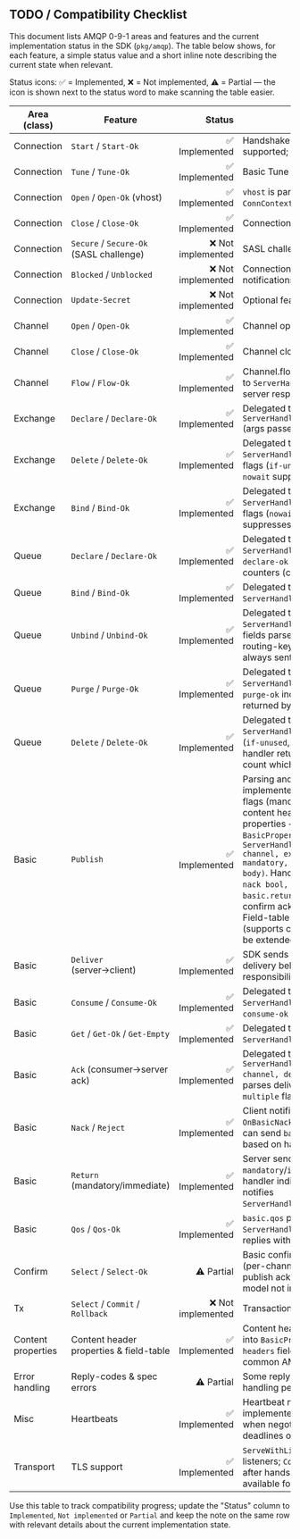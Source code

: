 
## TODO / Compatibility Checklist

This document lists AMQP 0-9-1 areas and features and the current implementation
status in the SDK (`pkg/amqp`). The table below shows, for each feature, a simple
status value and a short inline note describing the current state when relevant.

Status icons: ✅ = Implemented, ❌ = Not implemented, ⚠️ = Partial — the icon is
shown next to the status word to make scanning the table easier.

| Area (class) | Feature | Status | Note |
|---|---|---:|---|
| Connection | `Start` / `Start-Ok` | ✅ Implemented | Handshake and PLAIN auth supported; `Start-Ok` parsed.
| Connection | `Tune` / `Tune-Ok` | ✅ Implemented | Basic Tune exchange implemented.
| Connection | `Open` / `Open-Ok` (vhost) | ✅ Implemented | `vhost` is parsed and available on `ConnContext.Vhost`.
| Connection | `Close` / `Close-Ok` | ✅ Implemented | Connection.Close/-Ok supported.
| Connection | `Secure` / `Secure-Ok` (SASL challenge) | ❌ Not implemented | SASL challenge flow not supported.
| Connection | `Blocked` / `Unblocked` | ❌ Not implemented | Connection.blocked/unblocked notifications not implemented.
| Connection | `Update-Secret` | ❌ Not implemented | Optional feature not supported.
| Channel | `Open` / `Open-Ok` | ✅ Implemented | Channel open/ok supported.
| Channel | `Close` / `Close-Ok` | ✅ Implemented | Channel close/ok supported.
| Channel | `Flow` / `Flow-Ok` | ✅ Implemented | Channel.flow parsed and delegated to `ServerHandlers.OnChannelFlow`; server responds with flow-ok.
| Exchange | `Declare` / `Declare-Ok` | ✅ Implemented | Delegated to `ServerHandlers.OnExchangeDeclare` (args passed to handler).
| Exchange | `Delete` / `Delete-Ok` | ✅ Implemented | Delegated to `ServerHandlers.OnExchangeDelete`; flags (`if-unused`,`nowait`) parsed; `nowait` suppresses reply.
| Exchange | `Bind` / `Bind-Ok` | ✅ Implemented | Delegated to `ServerHandlers.OnExchangeBind`; flags (`nowait`) parsed; `nowait` suppresses reply.
| Queue | `Declare` / `Declare-Ok` | ✅ Implemented | Delegated to `ServerHandlers.OnQueueDeclare`; `declare-ok` includes name and counters (currently zeros).
| Queue | `Bind` / `Bind-Ok` | ✅ Implemented | Delegated to `ServerHandlers.OnQueueBind`.
| Queue | `Unbind` / `Unbind-Ok` | ✅ Implemented | Delegated to `ServerHandlers.OnQueueUnbind`; fields parsed: queue, exchange, routing-key, arguments; `unbind-ok` always sent on success.
| Queue | `Purge` / `Purge-Ok` | ✅ Implemented | Delegated to `ServerHandlers.OnQueuePurge`; `purge-ok` includes `message-count` returned by handler.
| Queue | `Delete` / `Delete-Ok` | ✅ Implemented | Delegated to `ServerHandlers.OnQueueDelete`; flags (`if-unused`,`if-empty`,`nowait`) parsed; handler returns deleted message-count which is included in `delete-ok`.
| Basic | `Publish` | ✅ Implemented | Parsing and delegation implemented; SDK parses method flags (mandatory/immediate), content header properties (common properties + headers table) into `BasicProperties` and delegates to `ServerHandlers.OnBasicPublish(ctx, channel, exchange, rkey, mandatory, immediate, properties, body)`. Handler returns `(routed bool, nack bool, error)` — SDK will send `basic.return` when required and confirm ack/nack in confirm mode. Field-table parsing is basic (supports common types) and may be extended.
| Basic | `Deliver` (server→client) | ✅ Implemented | SDK sends `basic.deliver` frames; delivery behavior is the responsibility of the handler.
| Basic | `Consume` / `Consume-Ok` | ✅ Implemented | Delegated to `ServerHandlers.OnBasicConsume`; `consume-ok` is sent.
| Basic | `Get` / `Get-Ok` / `Get-Empty` | ✅ Implemented | Delegated to `ServerHandlers.OnBasicGet`.
| Basic | `Ack` (consumer→server ack) | ✅ Implemented | Delegated to `ServerHandlers.OnBasicAck(ctx, channel, deliveryTag, multiple)`; parses delivery-tag (longlong) and `multiple` flag.
| Basic | `Nack` / `Reject` | ✅ Implemented | Client notifications delegated via `OnBasicNack`/`OnBasicReject`; server can send `basic.nack` for publishes based on handler.
| Basic | `Return` (mandatory/immediate) | ✅ Implemented | Server sends `basic.return` when `mandatory`/`immediate` are set and handler indicates not routed; SDK notifies `ServerHandlers.OnBasicReturn`.
| Basic | `Qos` / `Qos-Ok` | ✅ Implemented | `basic.qos` parsed and delegated to `ServerHandlers.OnBasicQos`; SDK replies with `qos-ok`.
| Confirm | `Select` / `Select-Ok` | ⚠️ Partial | Basic confirm mode implemented (per-channel sequence, per-publish ack/nack); full confirm model not implemented.
| Tx | `Select` / `Commit` / `Rollback` | ❌ Not implemented | Transactions not supported.
| Content properties | Content header properties & field-table | ✅ Implemented | Content header properties parsed into `BasicProperties` including `headers` field-table (supporting common AMQP field-value types).
| Error handling | Reply-codes & spec errors | ⚠️ Partial | Some reply-codes used; error handling per-spec not exhaustive.
| Misc | Heartbeats | ✅ Implemented | Heartbeat negotiation and sending implemented; SDK sends heartbeats when negotiated and resets read deadlines on receive.
| Transport | TLS support | ✅ Implemented | `ServeWithListener` accepts TLS listeners; `ConnContext.TLSState` filled after handshake; `make gen-certs` available for local testing.

Use this table to track compatibility progress; update the "Status" column to
`Implemented`, `Not implemented` or `Partial` and keep the note on the same row
with relevant details about the current implementation state.
